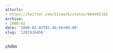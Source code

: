 ```yaml
---
alturls:
- https://twitter.com/bismark/status/668402182
archive:
- 2008-02
date: '2008-02-02T01:40:56+00:00'
slug: '1201916456'
---
```


chillin

